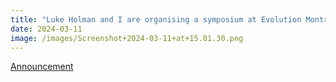 ```yaml
---
title: "Luke Holman and I are organising a symposium at Evolution Montreal"
date: 2024-03-11
image: /images/Screenshot+2024-03-11+at+15.01.30.png
---
```


[Announcement](https://twitter.com/karlgrieshop/status/1762488930857848930)
